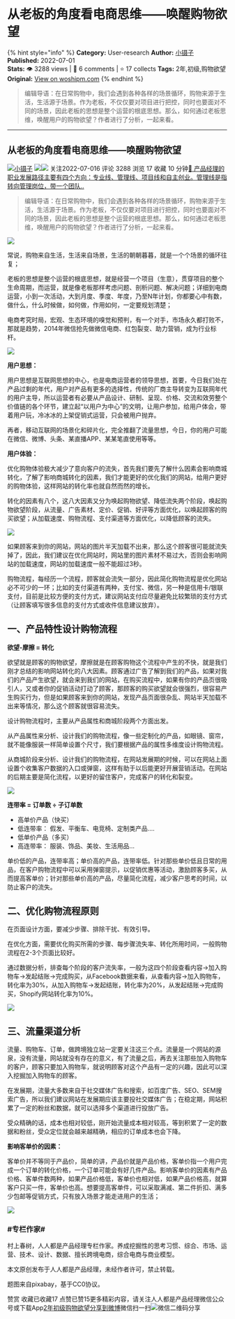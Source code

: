 # 从老板的角度看电商思维——唤醒购物欲望
{% hint style="info" %}
**Category:** User-research
**Author:** [小镊子](https://www.woshipm.com/u/1244375)
**Published:** 2022-07-01  
**Stats:** 👁️ 3288 views | 💬 6 comments | ⭐ 17 collects
**Tags:** 2年,初级,购物欲望
**Original:** [View on woshipm.com](https://www.woshipm.com/user-research/5484011.html)
{% endhint %}
> 编辑导语：在日常购物中，我们会遇到各种各样的场景循环，购物来源于生活，生活源于场景。作为老板，不仅仅要对项目进行把控，同时也要面对不同的场景，因此老板的思想是整个运营的根底思想。那么，如何通过老板思维，唤醒用户的购物欲望？作者进行了分析，一起来看。

---

## 从老板的角度看电商思维——唤醒购物欲望

[![](https://image.woshipm.com/wp-files/2022/05/qVB4S1HZS79bsse4hc45.jpg!/both/72x72)](https://www.woshipm.com/u/1244375)[小镊子](https://www.woshipm.com/u/1244375) ![](https://static.woshipm.com/tag/1121_1@2x.png)![](https://static.woshipm.com/tag/2104_1@2x.png) 关注2022-07-016 评论 3288 浏览 17 收藏 10 分钟[🔗 产品经理的职业发展路径主要有四个方向：专业线、管理线、项目线和自主创业。管理线是指转向管理岗位，带一个团队..](https://ke.qidianla.com/courses/90pm)

> 编辑导语：在日常购物中，我们会遇到各种各样的场景循环，购物来源于生活，生活源于场景。作为老板，不仅仅要对项目进行把控，同时也要面对不同的场景，因此老板的思想是整个运营的根底思想。那么，如何通过老板思维，唤醒用户的购物欲望？作者进行了分析，一起来看。

![](https://image.woshipm.com/wp-files/2022/06/bSTdkXyN8MvLYFQvm83F.jpg)

常说，购物来自生活，生活来自场景，生活的朝朝暮暮，就是一个个场景的循环往复；

老板的思想是整个运营的根底思想，就是经营一个项目（生意），贯穿项目的整个生命周期，而运营，就是像老板那样考虑问题、剖析问题、解决问题；详细到电商运营，小到一次活动，大到月度、季度、年度，乃至N年计划，你都要心中有数，做什么，什么时候做，如何做，作用如何，一定要规划清楚；

电商考究时局，宏观、生态环境的嗅觉和预判，有一个对手，市场永久都打败不，那就是趋势，2014年微信抢先做微信电商、红包裂变、助力营销，成为行业标杆。

![](https://image.woshipm.com/wp-files/2022/06/cNCpCRoCI3PVaFK3pMmm.jpg)

**用户思想：**

用户思想是互联网思想的中心，也是电商运营者的领导思想，首要，今日我们处在产品过剩的年代，用户对产品有更多的选择性，传统的厂商主导转变为互联网年代的用户主导，所以运营者有必要从产品设计、研制、呈现、价格、交流和效劳整个价值链的各个环节，建立起“以用户为中心”的文明，让用户参加，给用户体会，带着用户玩，冷冰冰的上架促销式运营，只会被用户抛弃。

再者，移动互联网的场景化和碎片化，完全推翻了流量思想，今日，你的用户可能在微信、微博、头条、某直播APP、某某笔直使用等等。

**用户体验：**

优化购物体验极大减少了意向客户的流失，首先我们要先了解什么因素会影响商城转化，了解了影响商城转化的因素，我们才能更好的优化我们的网站，给用户更好的购物体验，这样网站的转化率也就自然而然的增长。

转化的因素有八个，这八大因素又分为唤起购物欲望、降低流失两个阶段，唤起购物欲望阶段，从流量、广告素材、定价、促销、好评等方面优化，以唤起顾客的购买欲望；从加载速度、购物流程、支付渠道等方面优化，以降低顾客的流失。

![](https://image.woshipm.com/wp-files/2022/06/Q6Q8ioo3Uhe2fiAJMgYX.jpg)

如果顾客来到你的网站，网站的图片半天加载不出来，那么这个顾客很可能就流失掉了，因此，我们建议在优化网站时，网站里的图片素材不易过大，否则会影响网站的加载速度，网站的加载速度一般不能超过3秒。

购物流程，每经历一个流程，顾客就会流失一部分，因此简化购物流程是优化网站必不可少的一环；比如的支付渠道有两种，支付宝、微信，另一种是信用卡/银联支付，目前是比较方便的支付方式，建议网站支付应尽量避免比较繁琐的支付方式（让顾客填写很多信息的支付方式或收件信息建议放弃）。

## 一、产品特性设计购物流程

**欲望-摩擦 = 转化**

欲望就是顾客的购物欲望，摩擦就是在顾客购物这个流程中产生的不快，就是我们刚才总结的影响网站转化的八大因素。顾客通过广告了解到我们的产品，如果对我们的产品产生欲望，就会来到我们的网站，在购买流程中，如果有你的产品页很吸引人，又或者你的促销活动打动了顾客，那顾客的购买欲望就会很强烈，很容易产生购买行为，但是如果顾客来到你的网站，发现产品页面很杂乱、网站半天加载不出来等情况，那么这个顾客就很容易流失。

设计购物流程时，主要从产品属性和商城阶段两个方面出发。

从产品属性来分析、设计我们的购物流程，像一些定制化的产品，如眼镜、窗帘，就不能像服装一样简单设置个尺寸，我们要根据产品的属性多维度设计购物流程。

从商城阶段来分析、设计我们的购物流程，在网站发展期的时候，可以在网站上面设置个收集客户数据的入口或弹窗，这样有助于以后能更好开展营销活动。在网站的后期主要是简化流程，以更好的留住客户，完成客户的转化和裂变。

![](https://image.woshipm.com/wp-files/2022/06/ScoxNgpK3e7tibI845ES.jpg)

**连带率 = 订单数 ÷ 子订单数**

*   高单价产品（快买）
*   低连带率： 假发、平衡车、电竞椅、定制类产品….
*   低单价产品（多买）
*   高连带率： 服装、饰品、美妆、生活用品…

单价低的产品，连带率高；单价高的产品，连带率低。针对那些单价低且日常的用品，在客户购物流程中可以采用弹窗提示，以促销优惠等活动，激励顾客多买，从而提高客单价；针对那些单价高的产品，尽量简化流程，减少客户思考的时间，以防止客户的流失。

## 二、优化购物流程原则

在页面设计方面，要减少步骤、排除干扰、有效引导。

在优化方面，需要优化购买所需的步骤、每步骤流失率、转化所用时间，一般购物流程在2-3个页面比较好。

通过数据分析，排查每个阶段的客户流失率，一般为这四个阶段查看内容→加入购物车→发起结账→完成购买，从Facebook数据来看，从查看内容→加入购物车，转化率为30%，从加入购物车→发起结账，转化率为20%，从发起结账→完成购买，Shopify网站转化率为10%。

![](https://image.woshipm.com/wp-files/2022/06/RAPphoXL4K8VV56oIhWG.jpg)

## 三、流量渠道分析

流量、购物车、订单，做跨境独立站一定要关注这三个点。流量是一个网站的源泉，没有流量，网站就没有存在的意义，有了流量之后，再去关注那些加入购物车的客户，顾客只要加入购物车，就说明顾客对这个产品有一定的兴趣，因此可以深入挖掘加入购物车的顾客。

在发展期，流量大多数来自于社交媒体广告和搜索，如百度广告、SEO、SEM搜索广告，所以我们建议网站在发展期应该主要投社交媒体广告；在稳定期，网站积累了一定的粉丝和数据，就可以选择多个渠道进行投放广告。

受众精确的话，成本也相对较低，刚开始流量成本相对较高，等到积累了一定的数据和粉丝，受众定位就会越来越精确，相应的订单成本也会下降。

**影响客单价的因素：**

客单价并不等同于产品价，简单的讲，产品价就是产品价格，客单价指一个用户完成一个订单的转化价格，一个订单可能会有好几件产品。影响客单价的因素有产品价格、客单件数两种，如果产品价格低，客单价也相对低，如果产品价格高，就算客户只买一件，客单价也高。想要提高客单件，可以采取满减、第二件折扣、满多少包邮等促销方式，只有放入场景才能走进用户的生活；

![](https://image.woshipm.com/wp-files/2022/06/y2BBLQU5T5vvbTqvVfSw.jpg)

### #专栏作家#

村上春树，人人都是产品经理专栏作家。养成挖掘性的思考习惯、综合、市场、运营、技术、设计、数据、擅长跨境电商，综合电商与商业模型。

本文原创发布于人人都是产品经理，未经作者许可，禁止转载。

题图来自pixabay，基于CC0协议。

赞赏 收藏已收藏17 点赞已赞15更多精彩内容，请关注人人都是产品经理微信公众号或下载App[2年](https://www.woshipm.com/tag/2%e5%b9%b4)[初级](https://www.woshipm.com/tag/%e5%88%9d%e7%ba%a7)[购物欲望](https://www.woshipm.com/tag/%e8%b4%ad%e7%89%a9%e6%ac%b2%e6%9c%9b)[分享到微博](https://service.weibo.com/share/share.php?appkey=2775287854&title=从老板的角度看电商思维——唤醒购物欲望&url=https://www.woshipm.com/user-research/5484011.html&pic=https://image.woshipm.com/wp-files/2022/06/bSTdkXyN8MvLYFQvm83F.jpg)微信扫一扫![微信二维码](https://api.pwmqr.com/qrcode/create/?url=https://www.woshipm.com/user-research/5484011.html)分享